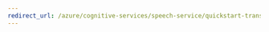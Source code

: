```yaml
---
redirect_url: /azure/cognitive-services/speech-service/quickstart-translate-speech-cpp-windows
---
```

